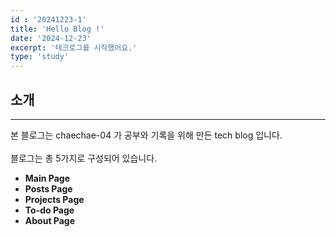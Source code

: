 ```yaml
---
id : '20241223-1'
title: 'Hello Blog !'
date: '2024-12-23'
excerpt: '테크로그를 시작했어요.'
type: 'study'
---
```


## 소개
***
본 블로그는 chaechae-04 가 공부와 기록을 위해 만든 tech blog 입니다.<br>
<br>
블로그는 총 5가지로 구성되어 있습니다.<br>
<b>
+ Main Page
+ Posts Page
+ Projects Page
+ To-do Page
+ About Page
</b>